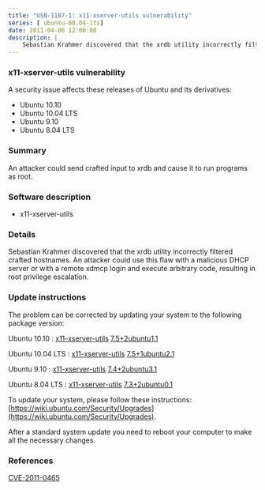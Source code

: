 ```yaml
---
title: "USN-1107-1: x11-xserver-utils vulnerability"
series: [ ubuntu-08.04-lts]
date: 2011-04-06 12:00:00
description: |
    Sebastian Krahmer discovered that the xrdb utility incorrectly filtered crafted hostnames. An attacker could use this flaw with a malicious DHCP server or with a remote xdmcp login and execute arbitrary code, resulting in root privilege escalation. 
--- 
```

 
### x11-xserver-utils vulnerability

A security issue affects these releases of Ubuntu and its derivatives:

* Ubuntu 10.10
* Ubuntu 10.04 LTS
* Ubuntu 9.10
* Ubuntu 8.04 LTS

### Summary

An attacker could send crafted input to xrdb and cause it to run programs as root.

### Software description

* x11-xserver-utils 

### Details

Sebastian Krahmer discovered that the xrdb utility incorrectly filtered crafted hostnames. An attacker could use this flaw with a malicious DHCP server or with a remote xdmcp login and execute arbitrary code, resulting in root privilege escalation. 

### Update instructions

The problem can be corrected by updating your system to the following package version:

Ubuntu 10.10
 : [x11-xserver-utils](https://launchpad.net/ubuntu/+source/x11-xserver-utils) <span> [7.5+2ubuntu1.1](https://launchpad.net/ubuntu/+source/x11-xserver-utils/7.5+2ubuntu1.1) </span> 

Ubuntu 10.04 LTS
 : [x11-xserver-utils](https://launchpad.net/ubuntu/+source/x11-xserver-utils) <span> [7.5+1ubuntu2.1](https://launchpad.net/ubuntu/+source/x11-xserver-utils/7.5+1ubuntu2.1) </span> 

Ubuntu 9.10
 : [x11-xserver-utils](https://launchpad.net/ubuntu/+source/x11-xserver-utils) <span> [7.4+2ubuntu3.1](https://launchpad.net/ubuntu/+source/x11-xserver-utils/7.4+2ubuntu3.1) </span> 

Ubuntu 8.04 LTS
 : [x11-xserver-utils](https://launchpad.net/ubuntu/+source/x11-xserver-utils) <span> [7.3+2ubuntu0.1](https://launchpad.net/ubuntu/+source/x11-xserver-utils/7.3+2ubuntu0.1) </span> 

To update your system, please follow these instructions: [https://wiki.ubuntu.com/Security/Upgrades](https://wiki.ubuntu.com/Security/Upgrades).

After a standard system update you need to reboot your computer to make all the necessary changes. 

### References

 [CVE-2011-0465](http://people.ubuntu.com/~ubuntu-security/cve/CVE-2011-0465)
 
